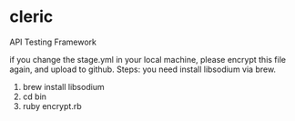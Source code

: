 # cleric

API Testing Framework


if you change the stage.yml in your local machine, please encrypt this file again,
and upload to github.
Steps:
you need install libsodium via brew.
1. brew install libsodium
2. cd bin
3. ruby encrypt.rb

